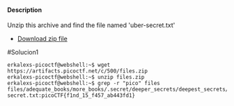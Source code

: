 #### Description

Unzip this archive and find the file named 'uber-secret.txt'

- [Download zip file](https://artifacts.picoctf.net/c/500/files.zip)

#Solucion1 
```
erkalexs-picoctf@webshell:~$ wget https://artifacts.picoctf.net/c/500/files.zip
erkalexs-picoctf@webshell:~$ unzip files.zip
erkalexs-picoctf@webshell:~$ grep -r "pico" files        
files/adequate_books/more_books/.secret/deeper_secrets/deepest_secrets/uber-secret.txt:picoCTF{f1nd_15_f457_ab443fd1}
```